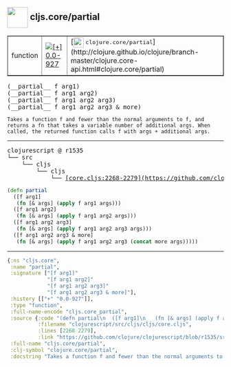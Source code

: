 ## <img width="48px" valign="middle" src="http://i.imgur.com/Hi20huC.png"> cljs.core/partial

 <table border="1">
<tr>
<td>function</td>
<td><a href="https://github.com/cljsinfo/api-refs/tree/0.0-927"><img valign="middle" alt="[+] 0.0-927" src="https://img.shields.io/badge/+-0.0--927-lightgrey.svg"></a> </td>
<td>
[<img height="24px" valign="middle" src="http://i.imgur.com/1GjPKvB.png"> <samp>clojure.core/partial</samp>](http://clojure.github.io/clojure/branch-master/clojure.core-api.html#clojure.core/partial)
</td>
</tr>
</table>

 <samp>
(__partial__ f arg1)<br>
(__partial__ f arg1 arg2)<br>
(__partial__ f arg1 arg2 arg3)<br>
(__partial__ f arg1 arg2 arg3 & more)<br>
</samp>

```
Takes a function f and fewer than the normal arguments to f, and
returns a fn that takes a variable number of additional args. When
called, the returned function calls f with args + additional args.
```

---

 <pre>
clojurescript @ r1535
└── src
    └── cljs
        └── cljs
            └── <ins>[core.cljs:2268-2279](https://github.com/clojure/clojurescript/blob/r1535/src/cljs/cljs/core.cljs#L2268-L2279)</ins>
</pre>

```clj
(defn partial
  ([f arg1]
   (fn [& args] (apply f arg1 args)))
  ([f arg1 arg2]
   (fn [& args] (apply f arg1 arg2 args)))
  ([f arg1 arg2 arg3]
   (fn [& args] (apply f arg1 arg2 arg3 args)))
  ([f arg1 arg2 arg3 & more]
   (fn [& args] (apply f arg1 arg2 arg3 (concat more args)))))
```


---

```clj
{:ns "cljs.core",
 :name "partial",
 :signature ["[f arg1]"
             "[f arg1 arg2]"
             "[f arg1 arg2 arg3]"
             "[f arg1 arg2 arg3 & more]"],
 :history [["+" "0.0-927"]],
 :type "function",
 :full-name-encode "cljs.core_partial",
 :source {:code "(defn partial\n  ([f arg1]\n   (fn [& args] (apply f arg1 args)))\n  ([f arg1 arg2]\n   (fn [& args] (apply f arg1 arg2 args)))\n  ([f arg1 arg2 arg3]\n   (fn [& args] (apply f arg1 arg2 arg3 args)))\n  ([f arg1 arg2 arg3 & more]\n   (fn [& args] (apply f arg1 arg2 arg3 (concat more args)))))",
          :filename "clojurescript/src/cljs/cljs/core.cljs",
          :lines [2268 2279],
          :link "https://github.com/clojure/clojurescript/blob/r1535/src/cljs/cljs/core.cljs#L2268-L2279"},
 :full-name "cljs.core/partial",
 :clj-symbol "clojure.core/partial",
 :docstring "Takes a function f and fewer than the normal arguments to f, and\nreturns a fn that takes a variable number of additional args. When\ncalled, the returned function calls f with args + additional args."}

```
